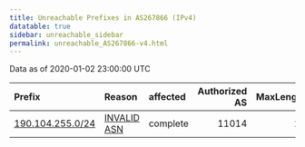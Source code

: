 ```yaml
---
title: Unreachable Prefixes in AS267866 (IPv4)
datatable: true
sidebar: unreachable_sidebar
permalink: unreachable_AS267866-v4.html
---
```


Data as of 2020-01-02 23:00:00 UTC


<div class="datatable-begin"></div>

| Prefix                                                     | Reason                                                                                                   | affected   |   Authorized AS |   MaxLength | Anchor                                         |   unreachable /24s |
|:-----------------------------------------------------------|:---------------------------------------------------------------------------------------------------------|:-----------|----------------:|------------:|:-----------------------------------------------|-------------------:|
| [190.104.255.0/24](https://stat.ripe.net/190.104.255.0/24) | [INVALID ASN](https://rpki-validator.ripe.net/announcement-preview?asn=AS267866&prefix=190.104.255.0/24) | complete   |           11014 |          24 | [LACNIC](unreachable_LACNIC_RPKI_Root-v4.html) |                  1 |

<div class="datatable-end"></div>